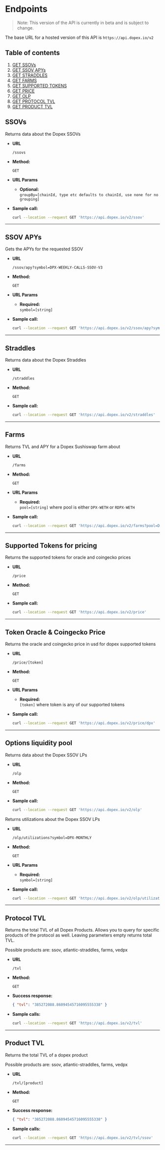 # Endpoints

> Note: This version of the API is currently in beta and is subject to change.

The base URL for a hosted version of this API is `https://api.dopex.io/v2`

## Table of contents

1. [GET SSOVs](#ssovs)
2. [GET SSOV APYs](#ssov-apys)
3. [GET STRADDLES](#straddles)
4. [GET FARMS](#farms)
5. [GET SUPPORTED TOKENS](#supported-tokens-for-pricing)
6. [GET PRICE](#token-oracle--coingecko-price)
7. [GET OLP](#options-liquidity-pool)
8. [GET PROTOCOL TVL](#protocol-tvl)
9. [GET PRODUCT TVL](#product-tvl)

## SSOVs

Returns data about the Dopex SSOVs

- **URL**

  `/ssovs`

- **Method:**

  `GET`

- **URL Params**

  - **Optional:** <br />
    `groupBy=[chainId, type etc defaults to chainId, use none for no grouping]`

- **Sample call:**

  ```bash
  curl --location --request GET 'https://api.dopex.io/v2/ssov'
  ```

---

## SSOV APYs

Gets the APYs for the requested SSOV

- **URL**

  `/ssov/apy?symbol=DPX-WEEKLY-CALLS-SSOV-V3`

- **Method:**

  `GET`

- **URL Params**

  - **Required:** <br />
    `symbol=[string]`

- **Sample call:**

  ```bash
  curl --location --request GET 'https://api.dopex.io/v2/ssov/apy?symbol=DPX-WEEKLY-CALLS-SSOV-V3'
  ```

---

## Straddles

Returns data about the Dopex Straddles

- **URL**

  `/straddles`

- **Method:**

  `GET`

- **Sample call:**

  ```bash
  curl --location --request GET 'https://api.dopex.io/v2/straddles'
  ```

---

## Farms

Returns TVL and APY for a Dopex Sushiswap farm about

- **URL**

  `/farms`

- **Method:**

  `GET`

- **URL Params**

  - **Required:** <br />
    `pool=[string]` where pool is either `DPX-WETH` or `RDPX-WETH`

- **Sample call:**

  ```bash
  curl --location --request GET 'https://api.dopex.io/v2/farms?pool=DPX-WETH'
  ```

---

## Supported Tokens for pricing

Returns the supported tokens for oracle and coingecko prices

- **URL**

  `/price`

- **Method:**

  `GET`

- **Sample call:**

  ```bash
  curl --location --request GET 'https://api.dopex.io/v2/price'
  ```

---

## Token Oracle & Coingecko Price

Returns the oracle and coingecko price in usd for dopex supported tokens

- **URL**

  `/price/[token]`

- **Method:**

  `GET`

- **URL Params**

  - **Required:** <br />
    `[token]` where token is any of our supported tokens

- **Sample call:**

  ```bash
  curl --location --request GET 'https://api.dopex.io/v2/price/dpx'
  ```

---

## Options liquidity pool

Returns data about the Dopex SSOV LPs

- **URL**

  `/olp`

- **Method:**

  `GET`

- **Sample call:**

  ```bash
  curl --location --request GET 'https://api.dopex.io/v2/olp'
  ```

Returns utilizations about the Dopex SSOV LPs

- **URL**

  `/olp/utilizations?symbol=DPX-MONTHLY`

- **Method:**

  `GET`

- **URL Params**

  - **Required:** <br />
    `symbol=[string]`

- **Sample call:**

  ```bash
  curl --location --request GET 'https://api.dopex.io/v2/olp/utilizations?symbol=DPX-MONTHLY'
  ```

---

## Protocol TVL

Returns the total TVL of all Dopex Products. Allows you to query for specific products of the protocol as well. Leaving parameters empty returns total TVL.

Possible products are: ssov, atlantic-straddles, farms, vedpx

- **URL**

  `/tvl`

- **Method:**

  `GET`

- **Success response:**

  ```json
  { "tvl": "385272088.86094545716095555338" }
  ```

- **Sample calls:**

  ```bash
  curl --location --request GET 'https://api.dopex.io/v2/tvl'
  ```

---

## Product TVL

Returns the total TVL of a dopex product

Possible products are: ssov, atlantic-straddles, farms, vedpx

- **URL**

  `/tvl/[product]`

- **Method:**

  `GET`

- **Success response:**

  ```json
  { "tvl": "385272088.86094545716095555338" }
  ```

- **Sample calls:**

  ```bash
  curl --location --request GET 'https://api.dopex.io/v2/tvl/ssov'
  ```

---
